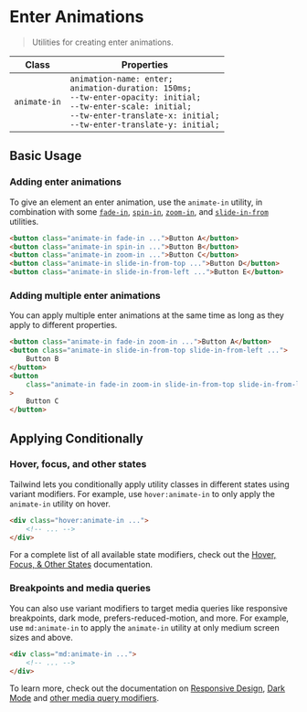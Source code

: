 # Enter Animations

> Utilities for creating enter animations.

| Class        | Properties                                                                                                                                                                                                 |
| ------------ | ---------------------------------------------------------------------------------------------------------------------------------------------------------------------------------------------------------- |
| `animate-in` | `animation-name: enter;`<br>`animation-duration: 150ms;`<br>`--tw-enter-opacity: initial;`<br>`--tw-enter-scale: initial;`<br>`--tw-enter-translate-x: initial;`<br>`--tw-enter-translate-y: initial;`<br> |

## Basic Usage

### Adding enter animations

To give an element an enter animation, use the `animate-in` utility, in combination with some [`fade-in`](/docs/enter-animation-scale.md), [`spin-in`](/docs/enter-animation-rotate.md), [`zoom-in`](/docs/enter-animation-scale.md), and [`slide-in-from`](/docs/enter-animation-translate.md) utilities.

```html
<button class="animate-in fade-in ...">Button A</button>
<button class="animate-in spin-in ...">Button B</button>
<button class="animate-in zoom-in ...">Button C</button>
<button class="animate-in slide-in-from-top ...">Button D</button>
<button class="animate-in slide-in-from-left ...">Button E</button>
```

### Adding multiple enter animations

You can apply multiple enter animations at the same time as long as they apply to different properties.

```html
<button class="animate-in fade-in zoom-in ...">Button A</button>
<button class="animate-in slide-in-from-top slide-in-from-left ...">
	Button B
</button>
<button
	class="animate-in fade-in zoom-in slide-in-from-top slide-in-from-left ..."
>
	Button C
</button>
```

## Applying Conditionally

### Hover, focus, and other states

Tailwind lets you conditionally apply utility classes in different states using variant modifiers. For example, use `hover:animate-in` to only apply the `animate-in` utility on hover.

```html
<div class="hover:animate-in ...">
	<!-- ... -->
</div>
```

For a complete list of all available state modifiers, check out the [Hover, Focus, & Other States](https://tailwindcss.com/docs/hover-focus-and-other-states) documentation.

### Breakpoints and media queries

You can also use variant modifiers to target media queries like responsive breakpoints, dark mode, prefers-reduced-motion, and more. For example, use `md:animate-in` to apply the `animate-in` utility at only medium screen sizes and above.

```html
<div class="md:animate-in ...">
	<!-- ... -->
</div>
```

To learn more, check out the documentation on [Responsive Design](https://tailwindcss.com/docs/responsive-design), [Dark Mode](https://tailwindcss.com/docs/dark-mode) and [other media query modifiers](https://tailwindcss.com/docs/hover-focus-and-other-states#media-queries).
